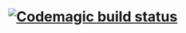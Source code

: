 # [![Codemagic build status](https://api.codemagic.io/apps/61f624bfdd2148ef0d4c485b/61f624bfdd2148ef0d4c485a/status_badge.svg)](https://codemagic.io/apps/61f624bfdd2148ef0d4c485b/61f624bfdd2148ef0d4c485a/latest_build)
